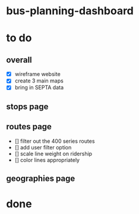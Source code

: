 # bus-planning-dashboard

# to do

## overall
- [x] wireframe website
- [x] create 3 main maps
- [x] bring in SEPTA data

## stops page


## routes page
- [] filter out the 400 series routes
- [] add user filter option
- [] scale line weight on ridership
- [] color lines appropriately

## geographies page


# done
